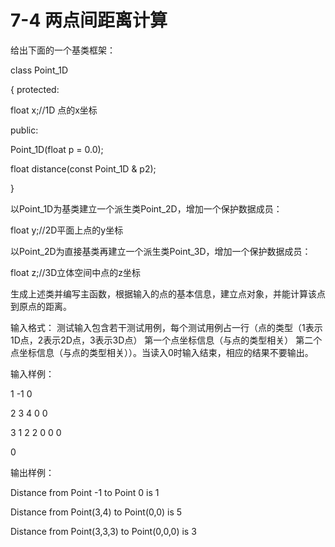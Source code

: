 # 7-4 两点间距离计算
给出下面的一个基类框架：

class Point_1D

{ protected:

float x;//1D 点的x坐标

public:

Point_1D(float p = 0.0);

float distance(const Point_1D & p2);

}

以Point_1D为基类建立一个派生类Point_2D，增加一个保护数据成员：

float y;//2D平面上点的y坐标

以Point_2D为直接基类再建立一个派生类Point_3D，增加一个保护数据成员：

float z;//3D立体空间中点的z坐标

生成上述类并编写主函数，根据输入的点的基本信息，建立点对象，并能计算该点到原点的距离。

输入格式： 测试输入包含若干测试用例，每个测试用例占一行（点的类型（1表示1D点，2表示2D点，3表示3D点） 第一个点坐标信息（与点的类型相关）
第二个点坐标信息（与点的类型相关））。当读入0时输入结束，相应的结果不要输出。

输入样例：

1 -1 0

2 3 4 0 0

3 1 2 2 0 0 0

0

输出样例：

Distance from Point -1 to Point 0 is 1

Distance from Point(3,4) to Point(0,0) is 5

Distance from Point(3,3,3) to Point(0,0,0) is 3

